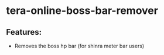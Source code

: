 # tera-online-boss-bar-remover

## Features:

* Removes the boss hp bar (for shinra meter bar users)
